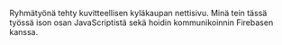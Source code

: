 Ryhmätyönä tehty kuvitteellisen kyläkaupan nettisivu.
Minä tein tässä työssä ison osan JavaScriptistä sekä hoidin kommunikoinnin Firebasen kanssa.
